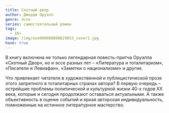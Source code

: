 ```yaml
---
title: Скотный двор
author: Джордж Оруэлл
genre: Эссе
series: самостоятельный роман
tags:
  - 16+
image: /img/ase000000000829053_cover1.jpg
have: true
---
```

В книгу включена не только легендарная повесть-притча Оруэлла «Скотный Двор», но и эссе разных лет – «Литература и тоталитаризм», «Писатели и Левиафан», «Заметки о национализме» и другие.

Что привлекает читателя в художественной и публицистической прозе этого запретного в тоталитарных странах автора? В первую очередь – острейшие проблемы политической и культурной жизни 40-х годов XX века, которые и сегодня продолжают оставаться актуальными. А также объективность в оценке событий и яркая авторская индивидуальность, помноженные на истинное литературное мастерство.
